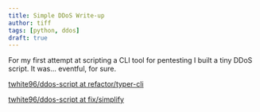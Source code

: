 ```yaml
---
title: Simple DDoS Write-up
author: tiff
tags: [python, ddos]
draft: true
---
```



For my first attempt at scripting a CLI tool for pentesting I built a tiny DDoS script. It was... eventful, for sure.

<!--truncate-->

[twhite96/ddos-script at refactor/typer-cli](https://github.com/twhite96/ddos-script/tree/refactor/typer-cli)

[twhite96/ddos-script at fix/simplify](https://github.com/twhite96/ddos-script/tree/fix/simplify)


